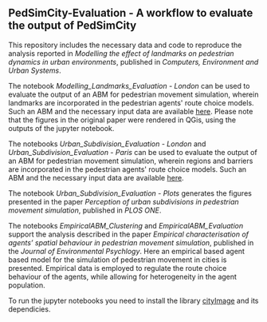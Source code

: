 ## PedSimCity-Evaluation -  A workflow to evaluate the output of PedSimCity
 
This repository includes the necessary data and code to reproduce the analysis reported in *Modelling the effect of landmarks on pedestrian dynamics in urban environments*, published in *Computers, Environment and Urban Systems*.

The notebook *Modelling_Landmarks_Evaluation - London* can be used to evaluate the output of an ABM for pedestrian movement simulation, wherein landmarks are incorporated in the pedestrian agents' route choice models.
Such an ABM and the necessary input data are available [here](https://github.com/g-filomena/pedSimCity/tree/LandmarkBased).
Please note that the figures in the original paper were rendered in QGis, using the outputs of the jupyter notebook.

The notebooks *Urban_Subdivision_Evaluation - London* and *Urban_Subdivision_Evaluation - Paris* can be used to evaluate the output of an ABM for pedestrian movement simulation, wherein regions and barriers are incorporated in the pedestrian agents' route choice models.
Such an ABM and the necessary input data are available [here](https://github.com/g-filomena/pedSimCity/tree/RegionBased). 

The notebook *Urban_Subdivision_Evaluation - Plots* generates the figures presented in the paper *Perception of urban subdivisions in pedestrian movement simulation*, published in *PLOS ONE*.

The notebooks *EmpiricalABM_Clustering* and *EmpiricalABM_Evaluation* support the analysis described in the paper *Empirical characterisation of agents’ spatial behaviour in pedestrian movement simulation*, published in the *Journal of Environmental Psychlogy*. Here an empirical based agent based model for the simulation of pedestrian movement in cities is presented. 
Empirical data is employed to regulate the route choice behaviour of the agents, while allowing for heterogeneity in the agent population.

To run the jupyter notebooks you need to install the library [cityImage](https://github.com/g-filomena/cityImage) and its dependicies.



